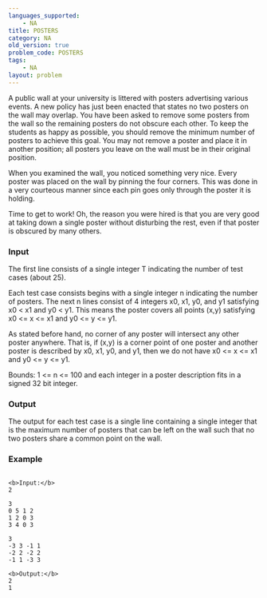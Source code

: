 ```yaml
---
languages_supported:
    - NA
title: POSTERS
category: NA
old_version: true
problem_code: POSTERS
tags:
    - NA
layout: problem
---
```

A public wall at your university is littered with posters advertising various events. A new policy has just been enacted that states no two posters on the wall may overlap. You have been asked to remove some posters from the wall so the remaining posters do not obscure each other. To keep the students as happy as possible, you should remove the minimum number of posters to achieve this goal. You may not remove a poster and place it in another position; all posters you leave on the wall must be in their original position.

When you examined the wall, you noticed something very nice. Every poster was placed on the wall by pinning the four corners. This was done in a very courteous manner since each pin goes only through the poster it is holding.

Time to get to work! Oh, the reason you were hired is that you are very good at taking down a single poster without disturbing the rest, even if that poster is obscured by many others.

### Input

The first line consists of a single integer T indicating the number of test cases (about 25).

Each test case consists begins with a single integer n indicating the number of posters. The next n lines consist of 4 integers x0, x1, y0, and y1 satisfying x0 < x1 and y0 < y1. This means the poster covers all points (x,y) satisfying x0 <= x <= x1 and y0 <= y <= y1.

As stated before hand, no corner of any poster will intersect any other poster anywhere. That is, if (x,y) is a corner point of one poster and another poster is described by x0, x1, y0, and y1, then we do not have x0 <= x <= x1 and y0 <= y <= y1.

Bounds: 1 <= n <= 100 and each integer in a poster description fits in a signed 32 bit integer.

### Output

The output for each test case is a single line containing a single integer that is the maximum number of posters that can be left on the wall such that no two posters share a common point on the wall.

### Example

```

<b>Input:</b>
2

3
0 5 1 2
1 2 0 3
3 4 0 3

3
-3 3 -1 1
-2 2 -2 2
-1 1 -3 3

<b>Output:</b>
2
1

```